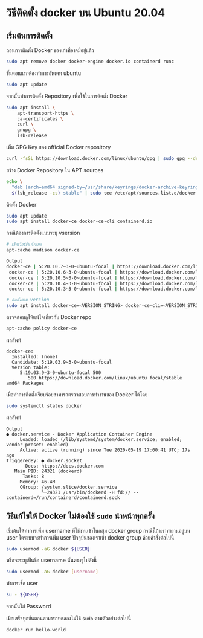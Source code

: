 # วิธีติดตั้ง docker บน Ubuntu 20.04

## เริ่มต้นการติดตั้ง
ถอนการติดตั้ง Docker ของเก่าที่อาจมีอยู่แล้ว
```bash
sudo apt remove docker docker-engine docker.io containerd runc
```
ขั้นตอนแรกต้องทำการอัพเดท ubuntu
```bash
sudo apt update
```
จากนั้นทำการติดตั้ง Repository เพื่อใช้ในการติดตั้ง Docker 
```bash
sudo apt install \
    apt-transport-https \
    ca-certificates \
    curl \
    gnupg \
    lsb-release
```
เพิ่ม GPG Key ของ official Docker repository
```bash
curl -fsSL https://download.docker.com/linux/ubuntu/gpg | sudo gpg --dearmor -o /usr/share/keyrings/docker-archive-keyring.gpg
```
สร้าง Docker Repository ใน APT sources
```bash
echo \
  "deb [arch=amd64 signed-by=/usr/share/keyrings/docker-archive-keyring.gpg] https://download.docker.com/linux/ubuntu \
  $(lsb_release -cs) stable" | sudo tee /etc/apt/sources.list.d/docker.list > /dev/null
```

ติดตั้ง Docker
```bash
sudo apt update
sudo apt install docker-ce docker-ce-cli containerd.io
```

กรณีต้องการติดตั้งแบบระบุ vsersion
```bash
# เช็คเวิอร์ชั่นทั้งหมด
apt-cache madison docker-ce

Output
docker-ce | 5:20.10.7~3-0~ubuntu-focal | https://download.docker.com/linux/ubuntu focal/stable amd64 Packages
 docker-ce | 5:20.10.6~3-0~ubuntu-focal | https://download.docker.com/linux/ubuntu focal/stable amd64 Packages
 docker-ce | 5:20.10.5~3-0~ubuntu-focal | https://download.docker.com/linux/ubuntu focal/stable amd64 Packages
 docker-ce | 5:20.10.4~3-0~ubuntu-focal | https://download.docker.com/linux/ubuntu focal/stable amd64 Packages
 docker-ce | 5:20.10.3~3-0~ubuntu-focal | https://download.docker.com/linux/ubuntu focal/stable amd64 Packages

# ติดตั้งตาม version
sudo apt install docker-ce=<VERSION_STRING> docker-ce-cli=<VERSION_STRING> containerd.io
```

ตรวจสอบดูให้แน่ใจเกี่ยวกับ Docker repo
```bash
apt-cache policy docker-ce
```
ผลลัพท์
```
docker-ce:
  Installed: (none)
  Candidate: 5:19.03.9~3-0~ubuntu-focal
  Version table:
     5:19.03.9~3-0~ubuntu-focal 500
        500 https://download.docker.com/linux/ubuntu focal/stable amd64 Packages
```

เมื่อทำการติดตั้งเรียบร้อยสามารถตรวจสอบการทำงานของ Docker ได้โดย
```bash
sudo systemctl status docker
```
ผลลัพท์
```
Output
● docker.service - Docker Application Container Engine
     Loaded: loaded (/lib/systemd/system/docker.service; enabled; vendor preset: enabled)
     Active: active (running) since Tue 2020-05-19 17:00:41 UTC; 17s ago
TriggeredBy: ● docker.socket
       Docs: https://docs.docker.com
   Main PID: 24321 (dockerd)
      Tasks: 8
     Memory: 46.4M
     CGroup: /system.slice/docker.service
             └─24321 /usr/bin/dockerd -H fd:// --containerd=/run/containerd/containerd.sock
```


## วิธีแก้ไขให้ Docker ไม่ต้องใช้ `sudo` นำหน้าทุกครั้ง
เริ่มต้นให้ทำการเพิ่ม username ที่ใช้งานเข้าในกลุ่ม docker group กรณีนี้ถ้าเราทำงานอยู่บน user ใดระบบจะทำการเพิ่ม user ปัจจุบ้นของเราเข้า docker group ด้วยคำสั่งต่อไปนี้
```bash
sudo usermod -aG docker ${USER}
```
หรือจะระบุเป็นชื่อ username นั้นตรงๆไปดังนี้
```bash
sudo usermod -aG docker [username]
```
ทำการเช็ค user
```bash
su - ${USER}
```
จากนั้นใส่ Password

เมื่อเสร็จทุกขั้นตอนสามารถทดลองไม่ใช้ `sudo` ตามตัวอย่างต่อไปนี้
```bash
docker run hello-world
```
